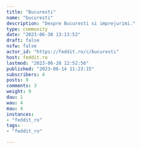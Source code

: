 ```yaml
---
title: "Bucuresti" 
name: "bucuresti"
description: "Despre Bucuresti si imprejurimi."
type: community
date: "2023-06-30 13:13:53"
draft: false
nsfw: false
actor_id: "https://feddit.ro/c/bucuresti"
host: feddit.ro
lastmod: "2023-06-28 12:52:56"
published: "2023-06-14 11:23:15"
subscribers: 4
posts: 9
comments: 3
weight: 9
dau: 1
wau: 4
mau: 4
instances:
- "feddit_ro"
tags: 
- "feddit_ro"

---
```

